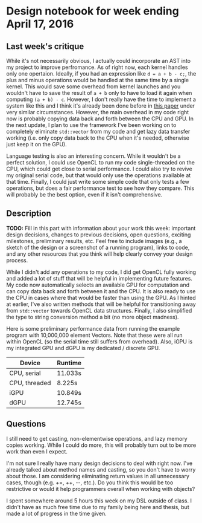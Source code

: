 # Design notebook for week ending April 17, 2016

## Last week's critique

While it's not necessarily obvious, I actually could incorporate an AST into my project to improve perfromance. As of right now, each kernel handles only one opertaion. Ideally, if you had an expression like `d = a + b - c;`, the plus and minus operations would be handled at the same time by a single kernel. This would save some overhead from kernel launches and you wouldn't have to save the result of `a + b` only to have to load it again when computing `(a + b) - c`. However, I don't really have the time to implement a system like this and I think it's already been done before in [this paper](https://pdfs.semanticscholar.org/5849/3baae32440fec5d46bdc1bfa156cda19d14e.pdf) under very similar circumstances. However, the main overhead in my code right now is probably copying data back and forth between the CPU and GPU. In the next update, I plan to use the framework I've been working on to completely eliminate `std::vector` from my code and get lazy data transfer working (i.e. only copy data back to the CPU when it's needed, otherwise just keep it on the GPU).

Language testing is also an interesting concern. While it wouldn't be a perfect solution, I could use OpenCL to run my code single-threaded on the CPU, which could get close to serial performance. I could also try to revive my original serial code, but that would only use the operations available at that time. Finally, I could just write some simple code that only tests a few operations, but does a fair performance test to see how they compare. This will probably be the best option, even if it isn't comprehensive.

## Description

**TODO:** Fill in this part with information about your work this week:
important design decisions, changes to previous decisions, open questions,
exciting milestones, preliminary results, etc. Feel free to include images
(e.g., a sketch of the design or a screenshot of a running program), links to
code, and any other resources that you think will help clearly convey your
design process.

While I didn't add any operations to my code, I did get OpenCL fully working and added a lot of stuff that will be helpful in implementing future features. My code now automatically selects an available GPU for computation and can copy data back and forth between it and the CPU. It is also ready to use the CPU in cases where that would be faster than using the GPU. As I hinted at earlier, I've also written methods that will be helpful for transitioning away from `std::vector` towards OpenCL data structures. Finally, I also simplified the type to string conversion method a bit (no more object madness).

Here is some preliminary performance data from running the example program with 10,000,000 element Vectors. Note that these were all run within OpenCL (so the serial time still suffers from overhead). Also, iGPU is my integrated GPU and dGPU is my dedicated / discrete GPU.

| Device        | Runtime |
|---------------|---------|
| CPU, serial   | 11.033s |
| CPU, threaded | 8.225s  |
| iGPU          | 10.849s |
| dGPU          | 12.745s |

## Questions

I still need to get casting, non-elementwise operations, and lazy memory copies working. While I could do more, this will probably turn out to be more work than even I expect.

I'm not sure I really have many design decisions to deal with right now. I've already talked about method names and casting, so you don't have to worry about those. I am considering eliminating return values in all unnecessary cases, though (e.g. +=, ++, --, etc.). Do you think this would be too restrictive or would it help programmers overall when working with objects?

I spent somewhere around 5 hours this week on my DSL outside of class. I didn't have as much free time due to my family being here and thesis, but made a lot of progress in the time given.
